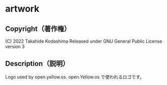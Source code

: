 # artwork
## Copyright（著作権）
(C) 2022 Takahide Kodashima
Released under GNU General Public License version 3


## Description（説明）
Logo used by open.yellow.os.
open.Yellow.os で使われるロゴです。

